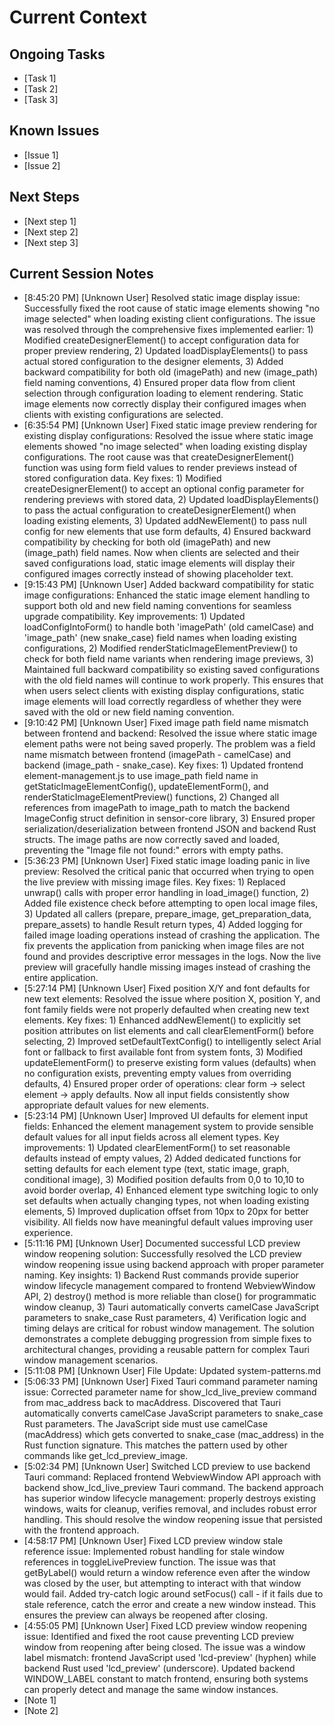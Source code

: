 # Current Context

## Ongoing Tasks
- [Task 1]
- [Task 2]
- [Task 3]

## Known Issues
- [Issue 1]
- [Issue 2]

## Next Steps
- [Next step 1]
- [Next step 2]
- [Next step 3]

## Current Session Notes

- [8:45:20 PM] [Unknown User] Resolved static image display issue: Successfully fixed the root cause of static image elements showing "no image selected" when loading existing client configurations. The issue was resolved through the comprehensive fixes implemented earlier: 1) Modified createDesignerElement() to accept configuration data for proper preview rendering, 2) Updated loadDisplayElements() to pass actual stored configuration to the designer elements, 3) Added backward compatibility for both old (imagePath) and new (image_path) field naming conventions, 4) Ensured proper data flow from client selection through configuration loading to element rendering. Static image elements now correctly display their configured images when clients with existing configurations are selected.
- [6:35:54 PM] [Unknown User] Fixed static image preview rendering for existing display configurations: Resolved the issue where static image elements showed "no image selected" when loading existing display configurations. The root cause was that createDesignerElement() function was using form field values to render previews instead of stored configuration data. Key fixes: 1) Modified createDesignerElement() to accept an optional config parameter for rendering previews with stored data, 2) Updated loadDisplayElements() to pass the actual configuration to createDesignerElement() when loading existing elements, 3) Updated addNewElement() to pass null config for new elements that use form defaults, 4) Ensured backward compatibility by checking for both old (imagePath) and new (image_path) field names. Now when clients are selected and their saved configurations load, static image elements will display their configured images correctly instead of showing placeholder text.
- [9:15:43 PM] [Unknown User] Added backward compatibility for static image configurations: Enhanced the static image element handling to support both old and new field naming conventions for seamless upgrade compatibility. Key improvements: 1) Updated loadConfigIntoForm() to handle both 'imagePath' (old camelCase) and 'image_path' (new snake_case) field names when loading existing configurations, 2) Modified renderStaticImageElementPreview() to check for both field name variants when rendering image previews, 3) Maintained full backward compatibility so existing saved configurations with the old field names will continue to work properly. This ensures that when users select clients with existing display configurations, static image elements will load correctly regardless of whether they were saved with the old or new field naming convention.
- [9:10:42 PM] [Unknown User] Fixed image path field name mismatch between frontend and backend: Resolved the issue where static image element paths were not being saved properly. The problem was a field name mismatch between frontend (imagePath - camelCase) and backend (image_path - snake_case). Key fixes: 1) Updated frontend element-management.js to use image_path field name in getStaticImageElementConfig(), updateElementForm(), and renderStaticImageElementPreview() functions, 2) Changed all references from imagePath to image_path to match the backend ImageConfig struct definition in sensor-core library, 3) Ensured proper serialization/deserialization between frontend JSON and backend Rust structs. The image paths are now correctly saved and loaded, preventing the "Image file not found:" errors with empty paths.
- [5:36:23 PM] [Unknown User] Fixed static image loading panic in live preview: Resolved the critical panic that occurred when trying to open the live preview with missing image files. Key fixes: 1) Replaced unwrap() calls with proper error handling in load_image() function, 2) Added file existence check before attempting to open local image files, 3) Updated all callers (prepare, prepare_image, get_preparation_data, prepare_assets) to handle Result return types, 4) Added logging for failed image loading operations instead of crashing the application. The fix prevents the application from panicking when image files are not found and provides descriptive error messages in the logs. Now the live preview will gracefully handle missing images instead of crashing the entire application.
- [5:27:14 PM] [Unknown User] Fixed position X/Y and font defaults for new text elements: Resolved the issue where position X, position Y, and font family fields were not properly defaulted when creating new text elements. Key fixes: 1) Enhanced addNewElement() to explicitly set position attributes on list elements and call clearElementForm() before selecting, 2) Improved setDefaultTextConfig() to intelligently select Arial font or fallback to first available font from system fonts, 3) Modified updateElementForm() to preserve existing form values (defaults) when no configuration exists, preventing empty values from overriding defaults, 4) Ensured proper order of operations: clear form -> select element -> apply defaults. Now all input fields consistently show appropriate default values for new elements.
- [5:23:14 PM] [Unknown User] Improved UI defaults for element input fields: Enhanced the element management system to provide sensible default values for all input fields across all element types. Key improvements: 1) Updated clearElementForm() to set reasonable defaults instead of empty values, 2) Added dedicated functions for setting defaults for each element type (text, static image, graph, conditional image), 3) Modified position defaults from 0,0 to 10,10 to avoid border overlap, 4) Enhanced element type switching logic to only set defaults when actually changing types, not when loading existing elements, 5) Improved duplication offset from 10px to 20px for better visibility. All fields now have meaningful default values improving user experience.
- [5:11:16 PM] [Unknown User] Documented successful LCD preview window reopening solution: Successfully resolved the LCD preview window reopening issue using backend approach with proper parameter naming. Key insights: 1) Backend Rust commands provide superior window lifecycle management compared to frontend WebviewWindow API, 2) destroy() method is more reliable than close() for programmatic window cleanup, 3) Tauri automatically converts camelCase JavaScript parameters to snake_case Rust parameters, 4) Verification logic and timing delays are critical for robust window management. The solution demonstrates a complete debugging progression from simple fixes to architectural changes, providing a reusable pattern for complex Tauri window management scenarios.
- [5:11:08 PM] [Unknown User] File Update: Updated system-patterns.md
- [5:06:33 PM] [Unknown User] Fixed Tauri command parameter naming issue: Corrected parameter name for show_lcd_live_preview command from mac_address back to macAddress. Discovered that Tauri automatically converts camelCase JavaScript parameters to snake_case Rust parameters. The JavaScript side must use camelCase (macAddress) which gets converted to snake_case (mac_address) in the Rust function signature. This matches the pattern used by other commands like get_lcd_preview_image.
- [5:02:34 PM] [Unknown User] Switched LCD preview to use backend Tauri command: Replaced frontend WebviewWindow API approach with backend show_lcd_live_preview Tauri command. The backend approach has superior window lifecycle management: properly destroys existing windows, waits for cleanup, verifies removal, and includes robust error handling. This should resolve the window reopening issue that persisted with the frontend approach.
- [4:58:17 PM] [Unknown User] Fixed LCD preview window stale reference issue: Implemented robust handling for stale window references in toggleLivePreview function. The issue was that getByLabel() would return a window reference even after the window was closed by the user, but attempting to interact with that window would fail. Added try-catch logic around setFocus() call - if it fails due to stale reference, catch the error and create a new window instead. This ensures the preview can always be reopened after closing.
- [4:55:05 PM] [Unknown User] Fixed LCD preview window reopening issue: Identified and fixed the root cause preventing LCD preview window from reopening after being closed. The issue was a window label mismatch: frontend JavaScript used 'lcd-preview' (hyphen) while backend Rust used 'lcd_preview' (underscore). Updated backend WINDOW_LABEL constant to match frontend, ensuring both systems can properly detect and manage the same window instances.
- [Note 1]
- [Note 2]
